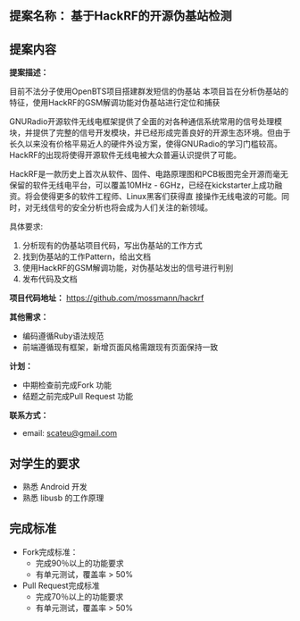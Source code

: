 
## 提案名称： 基于HackRF的开源伪基站检测

## 提案内容

**提案描述：**

目前不法分子使用OpenBTS项目搭建群发短信的伪基站
本项目旨在分析伪基站的特征，使用HackRF的GSM解调功能对伪基站进行定位和捕获

GNURadio开源软件无线电框架提供了全面的对各种通信系统常用的信号处理模块，并提供了完整的信号开发模块，并已经形成完善良好的开源生态环境。但由于长久以来没有价格平易近人的硬件外设方案，使得GNURadio的学习门槛较高。HackRF的出现将使得开源软件无线电被大众普遍认识提供了可能。

HackRF是一款历史上首次从软件、固件、电路原理图和PCB板图完全开源而毫无保留的软件无线电平台，可以覆盖10MHz - 6GHz，已经在kickstarter上成功融资。将会使得更多的软件工程师、Linux黑客们获得直
接操作无线电波的可能。同时，对无线信号的安全分析也将会成为人们关注的新领域。

具体要求:

1. 分析现有的伪基站项目代码，写出伪基站的工作方式
2. 找到伪基站的工作Pattern，给出文档
3. 使用HackRF的GSM解调功能，对伪基站发出的信号进行判别
4. 发布代码及文档

**项目代码地址：**
<https://github.com/mossmann/hackrf>


**其他需求：**
* 编码遵循Ruby语法规范
* 前端遵循现有框架，新增页面风格需跟现有页面保持一致

**计划：**

* 中期检查前完成Fork 功能
* 结题之前完成Pull Request 功能

**联系方式：**

* email: <scateu@gmail.com>

## 对学生的要求

* 熟悉 Android 开发
* 熟悉 libusb 的工作原理

## 完成标准

* Fork完成标准：
	+ 完成90％以上的功能要求
	+ 有单元测试，覆盖率 > 50%
* Pull Request完成标准
	+ 完成70％以上的功能要求
	+ 有单元测试，覆盖率 > 50%
